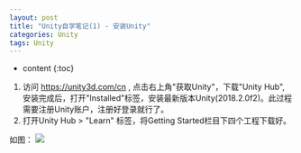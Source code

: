 ```yaml
---
layout: post
title: "Unity自学笔记(1) - 安装Unity"
categories: Unity
tags: Unity
---
```


* content
{:toc}

1.  访问 https://unity3d.com/cn , 点击右上角"获取Unity"，下载"Unity Hub",  安装完成后，打开"Installed"标签，安装最新版本Unity(2018.2.0f2)。此过程需要注册Unity账户，注册好登录就行了。
2.  打开Unity Hub > "Learn" 标签，将Getting Started栏目下四个工程下载好。

如图：
![](https://blog.kyle.net.cn/unity-1.png?imageView2/0/q/70|imageslim)
